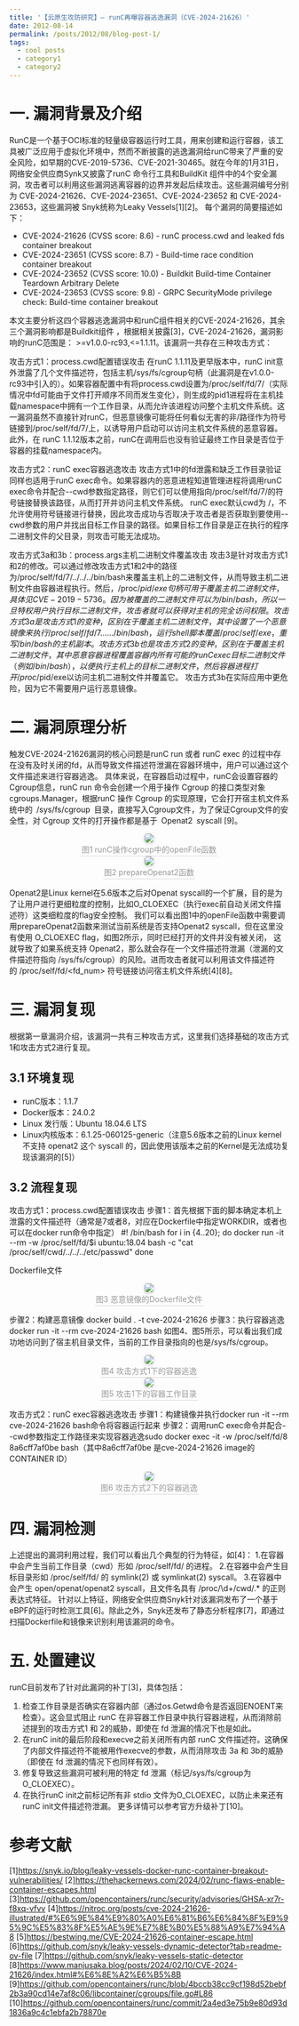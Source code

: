 ```yaml
---
title: '【云原生攻防研究】— runC再曝容器逃逸漏洞（CVE-2024-21626）'
date: 2012-08-14
permalink: /posts/2012/08/blog-post-1/
tags:
  - cool posts
  - category1
  - category2
---
```


一. 漏洞背景及介绍
======
RunC是一个基于OCI标准的轻量级容器运行时工具，用来创建和运行容器，该工具被广泛应用于虚拟化环境中，然而不断披露的逃逸漏洞给runC带来了严重的安全风险，如早期的CVE-2019-5736、CVE-2021-30465。就在今年的1月31日，网络安全供应商Synk又披露了runC 命令行工具和BuildKit 组件中的4个安全漏洞，攻击者可以利用这些漏洞逃离容器的边界并发起后续攻击。这些漏洞编号分别为 CVE-2024-21626、CVE-2024-23651、CVE-2024-23652 和 CVE-2024-23653，这些漏洞被 Snyk统称为Leaky Vessels[1][2]。
每个漏洞的简要描述如下：
- CVE-2024-21626 (CVSS score: 8.6) - runC process.cwd and leaked fds container breakout
- CVE-2024-23651 (CVSS score: 8.7) - Build-time race condition container breakout
- CVE-2024-23652 (CVSS score: 10.0) - Buildkit Build-time Container Teardown Arbitrary Delete
- CVE-2024-23653 (CVSS score: 9.8) - GRPC SecurityMode privilege check: Build-time container breakout

本文主要分析这四个容器逃逸漏洞中和runC组件相关的CVE-2024-21626，其余三个漏洞影响都是Buildkit组件 ，根据相关披露[3]，CVE-2024-21626，漏洞影响的runC范围是： >=v1.0.0-rc93,<=1.1.11。该漏洞一共存在三种攻击方式：

攻击方式1：process.cwd配置错误攻击 在runC 1.1.11及更早版本中，runC init意外泄露了几个文件描述符，包括主机/sys/fs/cgroup句柄（此漏洞是在v1.0.0-rc93中引入的）。如果容器配置中有将process.cwd设置为/proc/self/fd/7/（实际情况中fd可能由于文件打开顺序不同而发生变化），则生成的pid1进程将在主机挂载namespace中拥有一个工作目录，从而允许该进程访问整个主机文件系统。这一漏洞虽然不直接针对runC，但恶意镜像可能将任何看似无害的非/路径作为符号链接到/proc/self/fd/7/上，以诱导用户启动可以访问主机文件系统的恶意容器。
此外，在 runC 1.1.12版本之前，runC在调用后也没有验证最终工作目录是否位于容器的挂载namespace内。

攻击方式2：runC exec容器逃逸攻击 攻击方式1中的fd泄露和缺乏工作目录验证同样也适用于runC exec命令。如果容器内的恶意进程知道管理进程将调用runC exec命令并配合--cwd参数指定路径，则它们可以使用指向/proc/self/fd/7/的符号链接替换该路径，从而打开并访问主机文件系统。
runC exec默认cwd为 /，不允许使用符号链接进行替换，因此攻击成功与否取决于攻击者是否获取到要使用--cwd参数的用户并找出目标工作目录的路径。如果目标工作目录是正在执行的程序二进制文件的父目录，则攻击可能无法成功。

攻击方式3a和3b：process.args主机二进制文件覆盖攻击 攻击3是针对攻击方式1和2的修改。可以通过修改攻击方式1和2中的路径为/proc/self/fd/7/../../../bin/bash来覆盖主机上的二进制文件，从而导致主机二进制文件由容器进程执行。然后，/proc/$pid/exe句柄可用于覆盖主机二进制文件，具体见CVE-2019-5736。因为被覆盖的二进制文件可以为/bin/bash，所以一旦特权用户执行目标二进制文件，攻击者就可以获得对主机的完全访问权限。
攻击方式3a是攻击方式1的变种，区别在于覆盖主机二进制文件，其中设置了一个恶意镜像来执行/proc/self/fd/7……/bin/bash，运行shell脚本覆盖/proc/self/exe，重写/bin/bash的主机副本。
攻击方式3b也是攻击方式2的变种，区别在于覆盖主机二进制文件，其中恶意容器进程覆盖容器内所有可能的runC exec目标二进制文件（例如/bin/bash），以便执行主机上的目标二进制文件，然后容器进程打开/proc/$pid/exe以访问主机二进制文件并覆盖它。
攻击方式3b在实际应用中更危险，因为它不需要用户运行恶意镜像。

二. 漏洞原理分析
======
触发CVE-2024-21626漏洞的核心问题是runC run 或者 runC exec 的过程中存在没有及时关闭的fd，从而导致文件描述符泄漏在容器环境中，用户可以通过这个文件描述来进行容器逃逸。
具体来说，在容器启动过程中，runC会设置容器的Cgroup信息，runC run 命令会创建一个用于操作 Cgroup 的接口类型对象 cgroups.Manager，根据runC 操作 Cgroup 的实现原理，它会打开宿主机文件系统中的 /sys/fs/cgroup 目录，直接写入Cgroup文件，为了保证Cgroup文件的安全性，对 Cgroup 文件的打开操作都是基于 Openat2 syscall [9]。

<center>
    <img style="border-radius: 0.3125em;
    box-shadow: 0 2px 4px 0 rgba(34,36,38,.12),0 2px 10px 0 rgba(34,36,38,.08);" 
    src="image.png">
    <br>
    <div style="color:orange; border-bottom: 1px solid #d9d9d9;
    display: inline-block;
    color: #999;
    padding: 2px;">图1 runC操作cgroup中的openFile函数</div>
</center>

<center>
    <img style="border-radius: 0.3125em;
    box-shadow: 0 2px 4px 0 rgba(34,36,38,.12),0 2px 10px 0 rgba(34,36,38,.08);" 
    src="image-1.png">
    <br>
    <div style="color:orange; border-bottom: 1px solid #d9d9d9;
    display: inline-block;
    color: #999;
    padding: 2px;">图2 prepareOpenat2函数</div>
</center>

Openat2是Linux kernel在5.6版本之后对Openat syscall的一个扩展，目的是为了让用户进行更细粒度的控制，比如O_CLOEXEC（执行exec前自动关闭文件描述符）这类细粒度的flag安全控制。
我们可以看出图1中的openFile函数中需要调用prepareOpenat2函数来测试当前系统是否支持Openat2 syscall，但在这里没有使用 O_CLOEXEC flag，如图2所示，同时已经打开的文件并没有被关闭， 这就导致了如果系统支持 Openat2，那么就会存在一个文件描述符泄漏（泄漏的文件描述符指向 /sys/fs/cgroup）的风险。进而攻击者就可以利用该文件描述符的 /proc/self/fd/<fd_num> 符号链接访问宿主机文件系统[4][8]。

三. 漏洞复现
======
根据第一章漏洞介绍，该漏洞一共有三种攻击方式，这里我们选择基础的攻击方式1和攻击方式2进行复现。

3.1 环境复现
------
- runC版本：1.1.7
- Docker版本：24.0.2
- Linux 发行版：Ubuntu 18.04.6 LTS
- Linux内核版本：6.1.25-060125-generic（注意5.6版本之前的Linux kernel不支持 openat2 这个 syscall 的，因此使用该版本之前的Kernel是无法成功复现该漏洞的[5]）

3.2 流程复现
------
攻击方式1：process.cwd配置错误攻击
步骤1：首先根据下面的脚本确定本机上泄露的文件描述符（通常是7或者8，对应在Dockerfile中指定WORKDIR，或者也可以在docker run命令中指定）
#! /bin/bash
for i in {4..20}; do
docker run -it --rm -w /proc/self/fd/$i ubuntu:18.04 bash -c "cat /proc/self/cwd/../../../etc/passwd"
done

Dockerfile文件

<center>
    <img style="border-radius: 0.3125em;
    box-shadow: 0 2px 4px 0 rgba(34,36,38,.12),0 2px 10px 0 rgba(34,36,38,.08);" 
    src="image-2.png">
    <br>
    <div style="color:orange; border-bottom: 1px solid #d9d9d9;
    display: inline-block;
    color: #999;
    padding: 2px;">图3 恶意镜像的Dockerfile文件</div>
</center>


步骤2：构建恶意镜像
docker build . -t cve-2024-21626
步骤3：执行容器逃逸
docker run -it --rm cve-2024-21626 bash
如图4、图5所示，可以看出我们成功地访问到了宿主机目录文件，当前的工作目录指向的也是/sys/fs/cgroup。

<center>
    <img style="border-radius: 0.3125em;
    box-shadow: 0 2px 4px 0 rgba(34,36,38,.12),0 2px 10px 0 rgba(34,36,38,.08);" 
    src="image-3.png">
    <br>
    <div style="color:orange; border-bottom: 1px solid #d9d9d9;
    display: inline-block;
    color: #999;
    padding: 2px;">图4 攻击方式1下的容器逃逸</div>
</center>


<center>
    <img style="border-radius: 0.3125em;
    box-shadow: 0 2px 4px 0 rgba(34,36,38,.12),0 2px 10px 0 rgba(34,36,38,.08);" 
    src="image-4.png">
    <br>
    <div style="color:orange; border-bottom: 1px solid #d9d9d9;
    display: inline-block;
    color: #999;
    padding: 2px;">图5 攻击1下的容器工作目录</div>
</center>


攻击方式2：runC exec容器逃逸攻击
步骤1：构建镜像并执行docker run -it --rm cve-2024-21626 bash命令将容器运行起来
步骤2：调用runC exec命令并配合--cwd参数指定工作路径来实现容器逃逸sudo docker exec -it -w /proc/self/fd/8 8a6cff7af0be bash（其中8a6cff7af0be 
是cve-2024-21626 image的CONTAINER ID）
<center>
    <img style="border-radius: 0.3125em;
    box-shadow: 0 2px 4px 0 rgba(34,36,38,.12),0 2px 10px 0 rgba(34,36,38,.08);" 
    src="image-5.png">
    <br>
    <div style="color:orange; border-bottom: 1px solid #d9d9d9;
    display: inline-block;
    color: #999;
    padding: 2px;">图6 攻击方式2下的容器逃逸</div>
</center>

四. 漏洞检测
======
上述提出的漏洞利用过程，我们可以看出几个典型的行为特征，如[4]：
1.在容器中会产生当前工作目录（cwd）形如 /proc/self/fd/<fd> 的进程。
2.在容器中会产生目标目录形如 /proc/self/fd/<fd> 的 symlink(2) 或 symlinkat(2) syscall。
3.在容器中会产生 open/openat/openat2 syscall，且文件名具有 /proc/\d+/cwd/.* 的正则表达式特征。
针对以上特征，网络安全供应商Snyk针对该漏洞发布了一个基于eBPF的运行时检测工具[6]。除此之外，Snyk还发布了静态分析程序[7]，即通过扫描Dockerfile和镜像来识别利用该漏洞的命令。

五. 处置建议
======
runC目前发布了针对此漏洞的补丁[3]，具体包括：

1. 检查工作目录是否确实在容器内部（通过os.Getwd命令是否返回ENOENT来检查）。这会显式阻止 runC 在非容器工作目录中执行容器进程，从而消除前述提到的攻击方式1 和 2的威胁，即使在 fd 泄漏的情况下也是如此。
2. 在runC init的最后阶段和execve之前关闭所有内部 runC 文件描述符。这确保了内部文件描述符不能被用作execve的参数，从而消除攻击 3a 和 3b的威胁（即使在 fd 泄漏的情况下也同样有效）。
3. 修复导致这些漏洞可被利用的特定 fd 泄漏（标记/sys/fs/cgroup为O_CLOEXEC）。
4. 在执行runC init之前标记所有非 stdio 文件为O_CLOEXEC，以防止未来还有runC init文件描述符泄漏。
更多详情可以参考官方升级补丁[10]。

参考文献
======
[1]https://snyk.io/blog/leaky-vessels-docker-runc-container-breakout-vulnerabilities/
[2]https://thehackernews.com/2024/02/runc-flaws-enable-container-escapes.html
[3]https://github.com/opencontainers/runc/security/advisories/GHSA-xr7r-f8xq-vfvv
[4]https://nitroc.org/posts/cve-2024-21626-illustrated/#%E6%9E%84%E9%80%A0%E6%81%B6%E6%84%8F%E9%95%9C%E5%83%8F%E5%AE%9E%E7%8E%B0%E5%88%A9%E7%94%A8
[5]https://bestwing.me/CVE-2024-21626-container-escape.html
[6]https://github.com/snyk/leaky-vessels-dynamic-detector?tab=readme-ov-file
[7]https://github.com/snyk/leaky-vessels-static-detector
[8]https://www.manjusaka.blog/posts/2024/02/10/CVE-2024-21626/index.html#%E6%8E%A2%E6%B5%8B
[9]https://github.com/opencontainers/runc/blob/4bccb38cc9cf198d52bebf2b3a90cd14e7af8c06/libcontainer/cgroups/file.go#L86
[10]https://github.com/opencontainers/runc/commit/2a4ed3e75b9e80d93d1836a9c4c1ebfa2b78870e